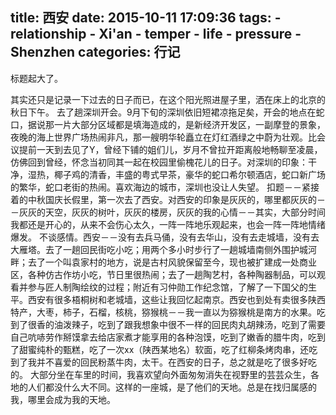 title: 西安
date: 2015-10-11 17:09:36
tags:
    - relationship
    - Xi'an
    - temper
    - life
    - pressure
    - Shenzhen
categories: 行记
---

标题起大了。

其实还只是记录一下过去的日子而已，在这个阳光照进屋子里，洒在床上的北京的秋日下午。
去了趟深圳开会。9月下旬的深圳依旧短裙凉拖足矣，开会的地点在蛇口，据说那一片大部分区域都是填海造成的，是新经济开发区，一副摩登的景象，夜晚的海上世界广场热闹非凡，那一艘明华轮矗立在灯红酒绿之中蔚为壮观。比会议提前一天到去见了Y，曾经下铺的姐们儿，岁月不曾拉开距离般地畅聊至凌晨，仿佛回到曾经，怀念当初同其一起在校园里偷槐花儿的日子。对深圳的印象：干净，湿热，椰子鸡的清香，丰盛的粤式早茶，豪华的蛇口希尔顿酒店，蛇口新广场的繁华，蛇口老街的热闹。喜欢海边的城市，深圳也没让人失望。
扣题－－紧接着的中秋国庆长假里，第一次去了西安。对西安的印象是灰灰的，哪里都灰灰的－－灰灰的天空，灰灰的树叶，灰灰的楼房，灰灰的我的心情－－其实，大部分时间我都还是开心的，从来不会伤心太久，一阵一阵地乐观起来，也会一阵一阵地情绪爆发。
不谈感情。西安－－没有去兵马俑，没有去华山，没有去走城墙，没有去大雁塔。去了一趟回民街吃小吃；用两个多小时步行了一趟城墙南侧外围护城河畔；去了一个叫袁家村的地方，说是古村风貌保留至今，现也被扩建成一处商业区，各种仿古作坊小吃，节日里很热闹；去了一趟陶艺村，各种陶器制品，可以观看并参与匠人制陶绘纹的过程；附近有习仲勋工作纪念馆，了解了一下国父的生平。西安有很多梧桐树和老城墙，这些让我回忆起南京。西安也到处有卖很多陕西特产，大枣，柿子，石榴，核桃，猕猴桃－－我一直以为猕猴桃是南方的水果。吃到了很香的油泼辣子，吃到了跟我想象中很不一样的回民肉丸胡辣汤，吃到了需要自己吭哧劳作掰馍拿去给店家煮才能享用的各种泡馍，吃到了嫩香的腊牛肉，吃到了甜蜜纯朴的甄糕，吃了一次xx（陕西某地名）软面，吃了红柳条烤肉串，还吃到了我并不喜爱的回民粉蒸牛肉，太干。在西安的日子，总之就是吃了很多好吃的。
大部分坐在车里的时间，我喜欢望向外面匆匆消失在视野里的芸芸众生，各地的人们都没什么大不同。这样的一座城，是了他们的天地。总是在找归属感的我，哪里会成为我的天地。
